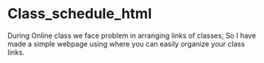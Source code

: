 # Class_schedule_html
During Online class we face problem in arranging links of classes, So I have made a simple webpage using where you can easily organize your class links.
